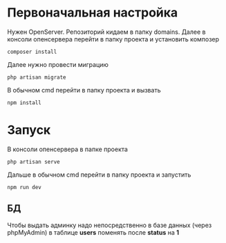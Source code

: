 # Первоначальная настройка

Нужен OpenServer. Репозиторий кидаем в папку domains.
Далее в консоли опенсервера перейти в папку проекта и установить композер

```
composer install
```

Далее нужно провести миграцию

```
php artisan migrate
```

В обычном cmd перейти в папку проекта и вызвать

```
npm install
```

# Запуск

В консоли опенсервера в папке проекта

```
php artisan serve
```

Дальше в обычном cmd перейти в папку проекта и запустить

```
npm run dev
```

## БД

Чтобы выдать админку надо непосредственно в базе данных (через phpMyAdmin) в таблице **users** поменять после **status** на **1**
